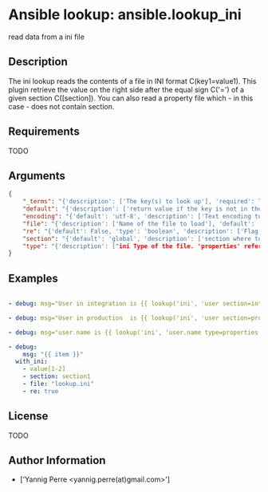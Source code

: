 # Ansible lookup: ansible.lookup_ini


read data from a ini file

## Description

The ini lookup reads the contents of a file in INI format C(key1=value1). This plugin retrieve the value on the right side after the equal sign C('=') of a given section C([section]).
You can also read a property file which - in this case - does not contain section.

## Requirements

TODO

## Arguments

``` json
{
    "_terms": "{'description': ['The key(s) to look up'], 'required': True}",
    "default": "{'description': ['return value if the key is not in the ini file'], 'default': ''}",
    "encoding": "{'default': 'utf-8', 'description': ['Text encoding to use.']}",
    "file": "{'description': ['Name of the file to load'], 'default': 'ansible.ini'}",
    "re": "{'default': False, 'type': 'boolean', 'description': ['Flag to indicate if the key supplied is a regexp.']}",
    "section": "{'default': 'global', 'description': ['section where to lookup for key.']}",
    "type": "{'description': ["ini Type of the file. 'properties' refers to the Java properties files."], 'default': 'ini', 'choices': ['ini', 'properties']}",
}
```

## Examples


``` yaml

- debug: msg="User in integration is {{ lookup('ini', 'user section=integration file=users.ini') }}"

- debug: msg="User in production  is {{ lookup('ini', 'user section=production  file=users.ini') }}"

- debug: msg="user.name is {{ lookup('ini', 'user.name type=properties file=user.properties') }}"

- debug:
    msg: "{{ item }}"
  with_ini:
    - value[1-2]
    - section: section1
    - file: "lookup.ini"
    - re: true

```

## License

TODO

## Author Information
  - ['Yannig Perre <yannig.perre(at)gmail.com>']
